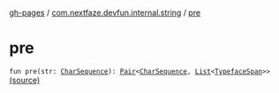 [gh-pages](../index.md) / [com.nextfaze.devfun.internal.string](index.md) / [pre](./pre.md)

# pre

`fun pre(str: `[`CharSequence`](https://kotlinlang.org/api/latest/jvm/stdlib/kotlin/-char-sequence/index.html)`): `[`Pair`](https://kotlinlang.org/api/latest/jvm/stdlib/kotlin/-pair/index.html)`<`[`CharSequence`](https://kotlinlang.org/api/latest/jvm/stdlib/kotlin/-char-sequence/index.html)`, `[`List`](https://kotlinlang.org/api/latest/jvm/stdlib/kotlin.collections/-list/index.html)`<`[`TypefaceSpan`](https://developer.android.com/reference/android/text/style/TypefaceSpan.html)`>>` [(source)](https://github.com/NextFaze/dev-fun/tree/master/devfun-internal/src/main/java/com/nextfaze/devfun/internal/string/Spannable.kt#L28)